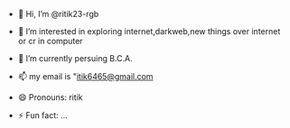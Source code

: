 - 👋 Hi, I’m @ritik23-rgb
- 👀 I’m interested in exploring internet,darkweb,new things over internet or cr in computer
- 🌱 I’m currently persuing B.C.A. 

- 📫 my email is "itik6465@gmail.com
- 😄 Pronouns: ritik
- ⚡ Fun fact: ...

<!---
ritik23-rgb/ritik23-rgb is a ✨ special ✨ repository because its `README.md` (this file) appears on your GitHub profile.
You can click the Preview link to take a look at your changes.
--->
